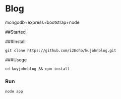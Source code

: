 # Blog
mongodb+express+bootstrap+node

##Started

###Install
```
git clone https://github.com/i2Echo/kujohnblog.git
```

###Usege
```
cd kuyjohnblog && npm install
```

### Run
```
node app
```
